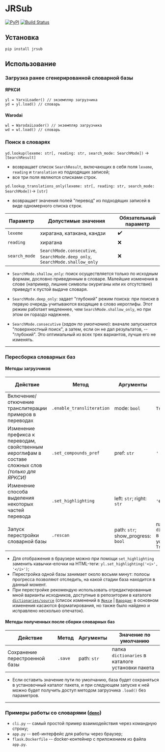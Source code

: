 # JRSub
[![PyPI](https://img.shields.io/pypi/v/jrsub.svg)](https://pypi.python.org/pypi/jrsub)
[![Build Status](https://travis-ci.com/kateabr/jrsub.svg?branch=master)](https://travis-ci.com/kateabr/jrsub)

## Установка

`pip install jrsub`

## Использование

### Загрузка ранее сгенерированной словарной базы

#### ЯРКСИ
```
yl = YarxiLoader() // экземпляр загрузчика
yd = yl.load() // словарь
```
#### Warodai
```
wl = WarodaiLoader() // экземпляр загрузчика
wd = wl.load() // словарь
```

### Поиск в словарях

`yd.lookup(lexeme: str[, reading: str, search_mode: SearchMode])` → `[SearchResult]`
* возвращает список `SearchResult`, включающих в себя поля `lexeme`, `reading` и `translation` из подходящих записей;
* все три поля являются списками строк.

`yd.lookup_translations_only(lexeme: str[, reading: str, search_mode: SearchMode])`→ `[str]`
* возвращает значения полей "перевод" из подходящих записей в виде одномерного списка строк.

Параметр | Допустимые значения | Обязательный параметр
------------ | ------------- | ------------
`lexeme` | хирагана, катакана, кандзи | ✔️
`reading` | хирагана | ❌
`search_mode` | `SearchMode.consecutive`, `SearchMode.deep_only`, `SearchMode.shallow_only` | ❌

* `SearchMode.shallow_only`: поиск осуществляется только по исходным формам, дословно приведенным в словаре. Малейшие изменения в слове (например, лишние символы окуриганы или их отсутствие) приведут к пустой выдаче словаря.

* `SearchMode.deep_only`: задает "глубокий" режим поиска: при поиске в первую очередь учитываются входящие в слово иероглифы. Этот режим работает медленнее, чем `SearchMode.shallow_only`, но при этом он гораздо надежнее.

* `SearchMode.consecutive` (_задан по умолчанию_): вначале запускается "поверхностный поиск", а затем, если он не дал результатов, -- "глубокий". Это оптимальный из всех трех вариантов, лучше его не изменять.

---
### Пересборка словарных баз

#### Методы загрузчиков

Действие  | Метод | Аргументы | Начальное значение
----------|-------|-----------|------------------------
Включение/откючение транслитерации примеров в переводах | `.enable_transliteration` | mode: `bool` | `True` (включено)
Изменение префикса к переводам, свойственным иероглифам в составе сложных слов _(только для ЯРКСИ)_ | `.set_compounds_pref` | pref: `str` | `'〈в сочет.〉'`
Изменение способа выделения некоторых частей перевода | `.set_highlighting` | left: `str`; right: `str` | `'《'`; `'》'`
Запуск перестройки словарной базы | `.rescan` | path: `str`; show_progress: `bool` | папка `dictionaries/source` в каталоге установки пакета; `True`

* Для отображения в браузере можно при помощи `set_highlighting` заменить кавычки-елочки на HTML-теги: `yl.set_highlighting('<i>', '</i>')`;
* Перестройка одной базы занимает около восьми минут: полосы прогресса позволяют отследить, на какой стадии база находится в данный момент.
* При перестройке рекомендую использовать отредактированные мной варианты исходников, доступные в репозитории в каталоге [`dictionaries/source`](https://github.com/kateabr/jrsub/tree/master/dictionaries/source) (список изменений в [`Яркси`](https://docs.google.com/spreadsheets/d/1oUPO1zTyYWZdhC4T_DKzlWpR9B4NBnw16mv5vycp4TM/edit?usp=sharing) | [`Вародае`](https://docs.google.com/spreadsheets/d/1sU5ihleVZlBVRimYV_NM5TWq0lH_n68cEJx60iRdjTM/edit?usp=sharing); в основном изменения касаются форматирования, но также было найдено и исправлено несколько опечаток).

#### Методы полученных после сборки словарных баз

Действие  | Метод | Аргументы | Значение по умолчанию
----------|-------|-----------|------------------------
Сохранение перестроенной базы | `.save` | path: `str` | папка `dictionaries` в каталоге установки пакета

* Если оставить значение пути по умолчанию, база будет сохраняться в установочный каталог пакета, и при следующем запуске к ней можно будет получить доступ методом загрузчика `.load()` без параметров.

---
### Примеры работы со словарями ([`demo`](https://github.com/kateabr/jrsub/tree/master/demo))
* `cli.py` -- самый простой пример взаимодействия через командную строку;
* `app.py` -- веб-интерфейс для работы через браузер;
* `flask.Dockerfile` -- docker-контейнер с приложением из файла `app.py`.